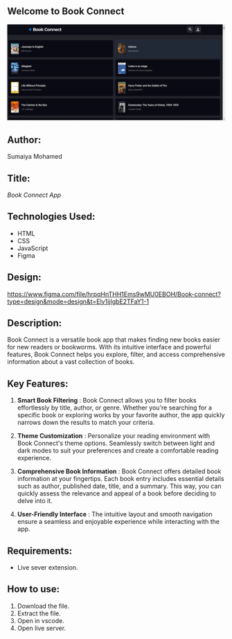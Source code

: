 ## Welcome to Book Connect
![Image of the book connect app running through the live server extension](./images/AppUi.png)

## Author:  
Sumaiya Mohamed

## Title: 
  _Book Connect App_

## Technologies Used:
* HTML
* CSS 
* JavaScript
* Figma

## Design:
https://www.figma.com/file/hrpqHnTHH1Ems9wMU0EBOH/Book-connect?type=design&mode=design&t=Ely1ijIgbE2TFaY1-1

## Description:
  Book Connect is a versatile book app that makes finding new books easier for new readers or bookworms. With its intuitive interface and powerful features, Book Connect helps you explore, filter, and access comprehensive information about a vast collection of books. 

## Key Features:

1. **Smart Book Filtering** : Book Connect allows you to filter books effortlessly by title, author, or genre. Whether you're searching for a specific book or exploring works by your favorite author, the app quickly narrows down the results to match your criteria.

1. **Theme Customization** : Personalize your reading environment with Book Connect's theme options. Seamlessly switch between light and dark modes to suit your preferences and create a comfortable reading experience.

1. **Comprehensive Book Information** : Book Connect offers detailed book information at your fingertips. Each book entry includes essential details such as author, published date, title, and a summary. This way, you can quickly assess the relevance and appeal of a book before deciding to delve into it.

1. **User-Friendly Interface** : The intuitive layout and smooth navigation ensure a seamless and enjoyable experience while interacting with the app.

## Requirements:
* Live sever extension.

## How to use: 
1. Download the file.
1. Extract the file.
1. Open in vscode.
1. Open live server.
